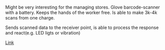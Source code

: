 Might be very interesting for the managing stores.
Glove barcode-scanner with a battery. Keeps the hands of the worker free.
Is able to make 3k-4k scans from one charge.

Sends scanned data to the receiver point, is able to process the response and react(e.g. LED ligts or vibration)

[Link](http://proglove.de)